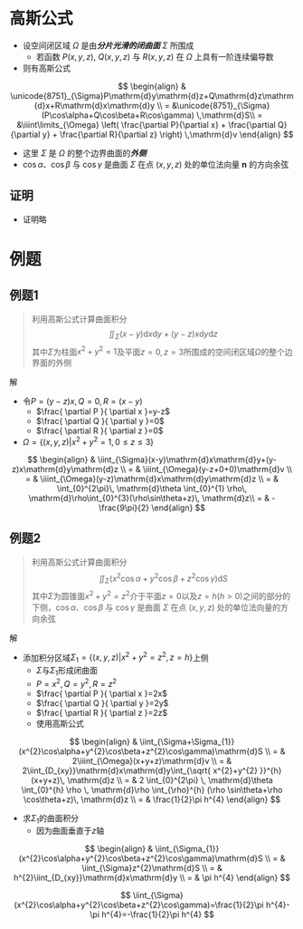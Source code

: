 # 高斯公式

- 设空间闭区域 $\Omega$ 是由***分片光滑的闭曲面*** $\Sigma$ 所围成
  - 若函数 $P(x,y,z)$, $Q(x,y,z)$ 与 $R(x,y,z)$ 在 $\Omega$ 上具有一阶连续偏导数
- 则有高斯公式

$$
\begin{align}
 & \unicode{8751}_{\Sigma}P\mathrm{d}y\mathrm{d}z+Q\mathrm{d}z\mathrm{d}x+R\mathrm{d}x\mathrm{d}y  \\
= &\unicode{8751}_{\Sigma} (P\cos\alpha+Q\cos\beta+R\cos\gamma) \,\mathrm{d}S\\
= &\iiint\limits_{\Omega} \left( \frac{\partial P}{\partial x} + \frac{\partial Q}{\partial y} + \frac{\partial R}{\partial z} \right) \,\mathrm{d}v
\end{align}
$$

- 这里 $\Sigma$ 是 $\Omega$ 的整个边界曲面的***外侧***
- $\cos \alpha$、$\cos \beta$ 与 $\cos \gamma$ 是曲面 $\Sigma$ 在点 $(x, y, z)$ 处的单位法向量 $\mathbf{n}$ 的方向余弦

## 证明

- 证明略

# 例题

## 例题1

> 利用高斯公式计算曲面积分$$\iint_{\Sigma}(x-y)\mathrm{d}x\mathrm{d}y+(y-z)x\mathrm{d}y\mathrm{d}z $$其中$\Sigma$为柱面$x^{2}+y^{2}=1$及平面$z=0,z=3$所围成的空间闭区域$\Omega$的整个边界面的外侧

解

- 令$P=(y-z)x,Q=0,R=(x-y)$
  - $\frac{ \partial P }{ \partial x }=y-z$
  - $\frac{ \partial Q }{ \partial y }=0$
  - $\frac{ \partial R }{ \partial z }=0$
- $\Omega=\{ (x,y,z)|x^{2}+y^{2}=1, 0\leq z\leq3\}$

$$
\begin{align}
 & \iint_{\Sigma}(x-y)\mathrm{d}x\mathrm{d}y+(y-z)x\mathrm{d}y\mathrm{d}z \\
= & \iiint_{\Omega}(y-z+0+0)\mathrm{d}v \\
= & \iiint_{\Omega}(y-z)\mathrm{d}x\mathrm{d}y\mathrm{d}z \\
= & \int_{0}^{2\pi}\, \mathrm{d}\theta \int_{0}^{1} \rho\, \mathrm{d}\rho\int_{0}^{3}(\rho\sin\theta+z)\, \mathrm{d}z\\
= & -\frac{9\pi}{2}
\end{align}
$$

## 例题2

> 利用高斯公式计算曲面积分 $$\iint_{\Sigma}(x^{2}\cos\alpha+y^{2}\cos\beta+z^{2}\cos\gamma)\mathrm{d}S$$其中$\Sigma$为圆锥面$x^{2}+y^{2}=z^{2}$介于平面$z=0$以及$z=h(h>0)$之间的部分的下侧，$\cos \alpha$、$\cos \beta$ 与 $\cos \gamma$ 是曲面 $\Sigma$ 在点 $(x, y, z)$ 处的单位法向量的方向余弦

解

- 添加积分区域$\Sigma_{1}=\{ (x,y,z)|x^{2}+y^{2}=z^{2},z=h \}$上侧
  - $\Sigma$与$\Sigma_{1}$形成闭曲面
  - $P=x^{2},Q=y^{2},R=z^{2}$
  - $\frac{ \partial P }{ \partial x }=2x$
  - $\frac{ \partial Q }{ \partial y }=2y$
  - $\frac{ \partial R }{ \partial z }=2z$
  - 使用高斯公式

$$
\begin{align}
 & \iint_{\Sigma+\Sigma_{1}}(x^{2}\cos\alpha+y^{2}\cos\beta+z^{2}\cos\gamma)\mathrm{d}S \\
= & 2\iiint_{\Omega}(x+y+z)\mathrm{d}v \\
= & 2\iint_{D_{xy}}\mathrm{d}x\mathrm{d}y\int_{\sqrt{ x^{2}+y^{2} }}^{h} (x+y+z)\, \mathrm{d}z \\
= & 2 \int_{0}^{2\pi}  \, \mathrm{d}\theta \int_{0}^{h} \rho \, \mathrm{d}\rho  \int_{\rho}^{h} (\rho \sin\theta+\rho \cos\theta+z)\, \mathrm{d}z \\
= & \frac{1}{2}\pi h^{4}
\end{align}
$$

- 求$\Sigma_{1}$的曲面积分
  - 因为曲面垂直于$z$轴

$$
\begin{align}
 & \iint_{\Sigma_{1}}(x^{2}\cos\alpha+y^{2}\cos\beta+z^{2}\cos\gamma)\mathrm{d}S \\
= & \iint_{\Sigma}z^{2}\mathrm{d}S \\
= & h^{2}\iint_{D_{xy}}\mathrm{d}x\mathrm{d}y \\
= & \pi h^{4}
\end{align}
$$

$$
\iint_{\Sigma}(x^{2}\cos\alpha+y^{2}\cos\beta+z^{2}\cos\gamma)=\frac{1}{2}\pi h^{4}-\pi h^{4}=-\frac{1}{2}\pi h^{4}
$$
